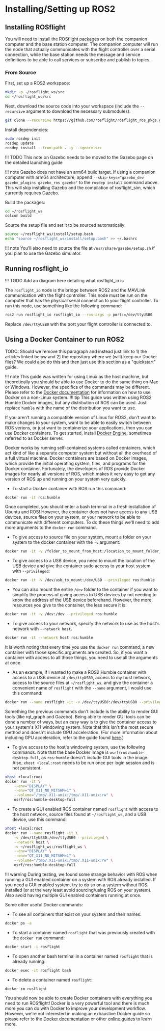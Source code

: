 # Installing/Setting up ROS2

## Installing ROSflight

You will need to install the ROSflight packages on both the companion computer and the base station computer. The companion computer will run the node that actually communicates with the flight controller over a serial connection, while the base station needs the message and service definitions to be able to call services or subscribe and publish to topics.

### From Source

First, set up a ROS2 workspace:

```bash
mkdir -p ~/rosflight_ws/src
cd ~/rosflight_ws/src
```

Next, download the source code into your workspace (include the `--recursive` argument to download the necessary submodules):

```bash
git clone --recursive https://github.com/rosflight/rosflight_ros_pkgs.git
```

Install dependencies:
```bash
sudo rosdep init
rosdep update
rosdep install --from-path . -y --ignore-src
```

!!! TODO
    This note on Gazebo needs to be moved to the Gazebo page on the detailed launching guide

!!! note
    Gazebo does not have an arm64 build target. If using a companion computer with arm64 architecture, append `--skip-keys="gazebo_dev gazebo_plugins gazebo_ros gazebo"` to the `rosdep install` command above. This will skip installing Gazebo and the compilation of rosflight_sim, which currently requires Gazebo.

Build the packages:
```bash
cd ~/rosflight_ws
colcon build
```

Source the setup file and set it to be sourced automatically:
```bash
source ~/rosflight_ws/install/setup.bash
echo "source ~/rosflight_ws/install/setup.bash" >> ~/.bashrc
```

!!! note
    You'll also need to source the file at `/usr/share/gazebo/setup.sh` if you plan to use the Gazebo simulator.


## Running rosflight_io
!!! TODO
    Add an diagram here detailing what rosflight_io is

The `rosflight_io` node is the bridge between ROS2 and the MAVLink communication with the flight controller. This node must be run on the computer that has the physical serial connection to your flight controller. To run this node, use something like the following command:
```bash
ros2 run rosflight_io rosflight_io --ros-args -p port:=/dev/ttyUSB0
```
Replace `/dev/ttyUSB0` with the port your flight controller is connected to.

## Using a Docker Container to run ROS2
TODO: Should we remove this paragraph and instead just link to 1) the articles linked below and 2) the repository where we (will) keep our Docker files? We could also do this and then just use this section as a "quickstart" guide.

!!! note
    This guide was written for using Linux as the host machine, but theoretically you should be able to use Docker to do the same thing on Mac or Windows. However, the specifics of the commands may be different. Please refer to the [Docker documentation](https://docs.docker.com/) for information on how to use Docker on a non-Linux system.
!!! tip
    This guide was written using ROS2 Humble Docker images, but any distribution of ROS can be used. Just replace `humble` with the name of the distribution you want to use.

If you aren't running a compatible version of Linux for ROS2, don't want to make changes to your system, want to be able to easily switch between ROS verions, or just want to containerize your applications, then you can use Docker containers. To get started, install [Docker Engine](https://docs.docker.com/engine/install/), sometimes referred to as Docker server.

Docker works by running self-contained systems called containers, which act kind of like a separate computer system but without all the overhead of a full virtual machine. Docker containers are based on Docker images, which provide the initial operating system, files, and programs for the Docker container. Fortunately, the developers of ROS provide Docker images for nearly all versions of ROS, which makes it very easy to get any version of ROS up and running on your system very quickly.

* To start a Docker container with ROS run this command:
```bash
docker run -it ros:humble
```

Once completed, you should enter a bash terminal in a fresh installation of Ubuntu and ROS! However, the container does not have access to any USB devices, source files on your system, or your network to be able to communicate with different computers. To do these things we'll need to add more arguments to the `docker run` command.

* To give access to source file on your system, mount a folder on your system to the docker container with the `-v` argument:
```bash
docker run -it -v /folder_to_mount_from_host:/location_to_mount_folder_in_container ros:humble
```

* To give access to a USB device, you need to mount the location of the USB device and give the container sudo access to your host system with `--privileged`:
```bash
docker run -it -v /dev/usb_to_mount:/dev/USB --privileged ros:humble
```

* You can also mount the entire `/dev` folder to the container if you want to simplify the process of giving access to USB devices by not needing to know the address of the USB device beforehand. However, the more resources you give to the container, the less secure it is:
```bash
docker run -it -v /dev:/dev --privileged ros:humble
```

* To give access to your network, specify the network to use as the host's network with `--network host`.
```bash
docker run -it --network host ros:humble
```

It is worth noting that every time you use the `docker run` command, a new container with those specific arguments are created. So, if you want a container with access to all those things, you need to use all the arguments at once.

* As an example, if I wanted to make a ROS2 Humble container with access to a USB device at `/dev/ttyUSB0`, access to my host network, access to the source files at `~/rosflight_ws`, and give the container a convenient name of `rosflight` with the `--name` argument, I would use this command:
```bash
docker run --name rosflight -it -v /dev/ttyUSB0:/dev/ttyUSB0 --privileged --network host -v ~/rosflight_ws:/root/rosflight_ws ros:humble
```

Something the previous commands don't include is the ability to render GUI tools (like rqt_graph and Gazebo). Being able to render GUI tools can be done a number of ways, but an easy way is to give the container access to your system's X11 windowing system. Note that this isn't the most secure method and doesn't include GPU acceleration. (For more information about including GPU acceleration, refer to the guide found [here](https://roboticseabass.com/2021/04/21/docker-and-ros/).)

* To give access to the host's windowing system, use the following commands. Note that the base Docker image is `osrf/ros:humble-desktop-full`, as `ros:humble` doesn't include GUI tools in the image. Also, `xhost +local:root` needs to be run once per login session and is not persistent.
```bash
xhost +local:root
docker run -it \
    --env="DISPLAY" \
    --env="QT_X11_NO_MITSHM=1" \
    --volume="/tmp/.X11-unix:/tmp/.X11-unix:rw" \
    osrf/ros:humble-desktop-full
```

* To create a GUI enabled ROS container named `rosflight` with access to the host network, source files found at `~/rosflight_ws`, and a USB device, use this command:
```bash
xhost +local:root
docker run --name rosflight -it \
    -v /dev/ttyUSB0:/dev/ttyUSB0 --privileged \
    --network host \
    -v ~/rosflight_ws:/rosflight_ws \
    --env="DISPLAY" \
    --env="QT_X11_NO_MITSHM=1" \
    --volume="/tmp/.X11-unix:/tmp/.X11-unix:rw" \
    osrf/ros:humble-desktop-full
```

!!! warning
    During testing, we found some strange behavior with ROS when running a GUI enabled container on a system with ROS already installed. If you need a GUI enabled system, try to do so on a system without ROS installed (or at the very least avoid sourcing/using ROS on your system). Also avoid having multiple GUI enabled containers running at once.

Some other useful Docker commands:

* To see all containers that exist on your system and their names:
```bash
docker ps -a
```

* To start a container named `rosflight` that was previously created with the `docker run` command:
```bash
docker start -i rosflight
```

* To open another bash terminal in a container named `rosflight` that is already running:
```bash
docker exec -it rosflight bash
```

* To delete a container named `rosflight`:
```bash
docker rm rosflight
```

You should now be able to create Docker containers with everything you need to run ROSflight! Docker is a very powerful tool and there is much more you can do with Docker to improve your development workflow. However, we're not interested in making an exhaustive Docker guide so please refer to the [Docker documentation](https://docs.docker.com/) or other [online guides](https://roboticseabass.com/2023/07/09/updated-guide-docker-and-ros2/) to learn more.
